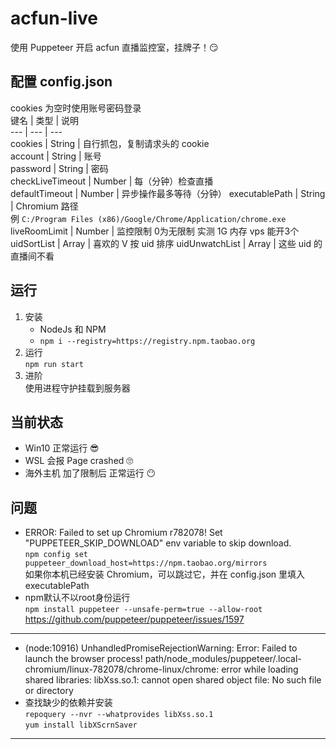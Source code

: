 # acfun-live  
使用 Puppeteer 开启 acfun 直播监控室，挂牌子！😏
    
## 配置 config.json  
cookies 为空时使用账号密码登录  
键名 | 类型 | 说明  
--- | --- | ---  
cookies | String | 自行抓包，复制请求头的 cookie  
account | String | 账号  
password | String | 密码  
checkLiveTimeout | Number | 每（分钟）检查直播  
defaultTimeout | Number | 异步操作最多等待（分钟）
executablePath | String | Chromium 路径 <br> 例 `C:/Program Files (x86)/Google/Chrome/Application/chrome.exe`
liveRoomLimit | Number | 监控限制 0为无限制 实测 1G 内存 vps 能开3个
uidSortList | Array | 喜欢的 V 按 uid 排序
uidUnwatchList | Array | 这些 uid 的直播间不看
## 运行  
1. 安装  
    - NodeJs 和 NPM
    - `npm i --registry=https://registry.npm.taobao.org`  
2. 运行  
  `npm run start`  
3. 进阶  
  使用进程守护挂载到服务器  

## 当前状态  
- Win10 正常运行 😎
- WSL 会报 Page crashed 🙄
- 海外主机 加了限制后 正常运行 😶  

## 问题
  -  ERROR: Failed to set up Chromium r782078! Set  "PUPPETEER_SKIP_DOWNLOAD" env variable to skip download.  
  `npm config set puppeteer_download_host=https://npm.taobao.org/mirrors`  
  如果你本机已经安装 Chromium，可以跳过它，并在 config.json 里填入 executablePath  
  - npm默认不以root身份运行  
  `npm install puppeteer --unsafe-perm=true --allow-root`
  https://github.com/puppeteer/puppeteer/issues/1597
  ---
  - (node:10916) UnhandledPromiseRejectionWarning: Error: Failed to launch the browser process!
  path/node_modules/puppeteer/.local-chromium/linux-782078/chrome-linux/chrome: error while loading shared libraries: libXss.so.1: cannot open shared object file: No such file or directory
  - 查找缺少的依赖并安装  
  `repoquery --nvr --whatprovides libXss.so.1`  
  `yum install libXScrnSaver`
  ---